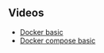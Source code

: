## Videos 
- [Docker basic](https://www.youtube.com/watch?v=1k8pox8mkxc&t=35s)
- [Docker compose basic](https://www.youtube.com/watch?v=dmn8oN4_zq4&t=6s)